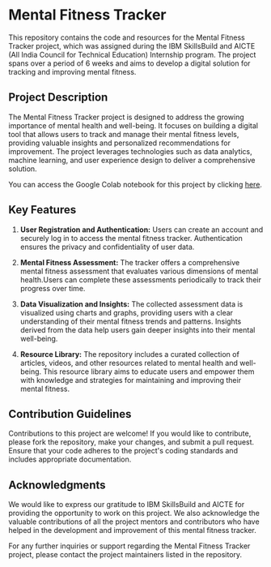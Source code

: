 # Mental Fitness Tracker

This repository contains the code and resources for the Mental Fitness Tracker project, which was assigned during the IBM SkillsBuild and AICTE (All India Council for Technical Education) Internship program. The project spans over a period of 6 weeks and aims to develop a digital solution for tracking and improving mental fitness.

## Project Description
The Mental Fitness Tracker project is designed to address the growing importance of mental health and well-being. It focuses on building a digital tool that allows users to track and manage their mental fitness levels, providing valuable insights and personalized recommendations for improvement. The project leverages technologies such as data analytics, machine learning, and user experience design to deliver a comprehensive solution.

You can access the Google Colab notebook for this project by clicking [here](https://colab.research.google.com/drive/17joO6umBsKIchZOlEqp41iL2DDRR6HQy).

## Key Features
1. **User Registration and Authentication:** Users can create an account and securely log in to access the mental fitness tracker. Authentication ensures the privacy and confidentiality of user data.

2. **Mental Fitness Assessment:** The tracker offers a comprehensive mental fitness assessment that evaluates various dimensions of mental health.Users can complete these assessments periodically to track their progress over time.

3. **Data Visualization and Insights:** The collected assessment data is visualized using charts and graphs, providing users with a clear understanding of their mental fitness trends and patterns. Insights derived from the data help users gain deeper insights into their mental well-being.

4. **Resource Library:** The repository includes a curated collection of articles, videos, and other resources related to mental health and well-being. This resource library aims to educate users and empower them with knowledge and strategies for maintaining and improving their mental fitness.

## Contribution Guidelines
Contributions to this project are welcome! If you would like to contribute, please fork the repository, make your changes, and submit a pull request. Ensure that your code adheres to the project's coding standards and includes appropriate documentation.

## Acknowledgments
We would like to express our gratitude to IBM SkillsBuild and AICTE for providing the opportunity to work on this project. We also acknowledge the valuable contributions of all the project mentors and contributors who have helped in the development and improvement of this mental fitness tracker.

For any further inquiries or support regarding the Mental Fitness Tracker project, please contact the project maintainers listed in the repository.
